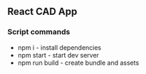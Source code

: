 ## React CAD App

### Script commands
+ npm i - install dependencies
+ npm start - start dev server
+ npm run build - create bundle and assets

